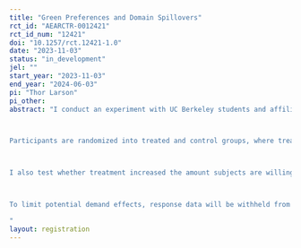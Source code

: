 ```yaml
---
title: "Green Preferences and Domain Spillovers"
rct_id: "AEARCTR-0012421"
rct_id_num: "12421"
doi: "10.1257/rct.12421-1.0"
date: "2023-11-03"
status: "in_development"
jel: ""
start_year: "2023-11-03"
end_year: "2024-06-03"
pi: "Thor Larson"
pi_other:
abstract: "I conduct an experiment with UC Berkeley students and affiliates to test conditions under which experiences with one type of green technology impact beliefs and preferences towards other green technologies.

Participants are randomized into treated and control groups, where treated subjects are made to have a negative experience with green technology. Following treatment, subject beliefs on five classes of green technology are surveyed.

I also test whether treatment increased the amount subjects are willing to donate to one of three randomly chosen non-profits: a generalist non-environmental one, a generalist environmental one, and a specialized environmental one.

To limit potential demand effects, response data will be withheld from the researchers who directly interact with subjects while experiments are underway.
"
layout: registration
---
```


